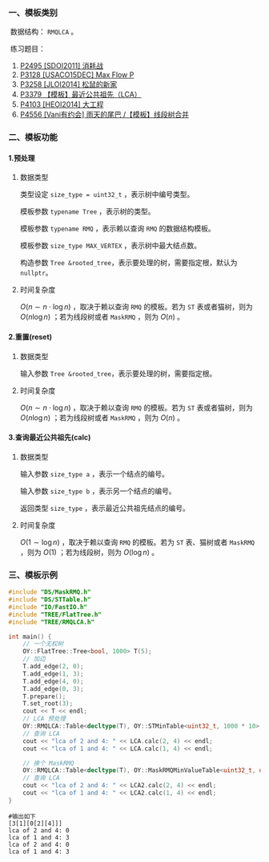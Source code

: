 ### 一、模板类别

​	数据结构： `RMQLCA` 。

​	练习题目：

1. [P2495 [SDOI2011] 消耗战](https://www.luogu.com.cn/problem/P2495)
2. [P3128 [USACO15DEC] Max Flow P](https://www.luogu.com.cn/problem/P3128)
3. [P3258 [JLOI2014] 松鼠的新家](https://www.luogu.com.cn/problem/P3258)
4. [P3379 【模板】最近公共祖先（LCA）](https://www.luogu.com.cn/problem/P3379)
5. [P4103 [HEOI2014] 大工程](https://www.luogu.com.cn/problem/P4103)
6. [P4556 [Vani有约会] 雨天的尾巴 /【模板】线段树合并](https://www.luogu.com.cn/problem/P4556)

### 二、模板功能

#### 1.预处理

1. 数据类型

   类型设定 `size_type = uint32_t` ，表示树中编号类型。

   模板参数 `typename Tree` ，表示树的类型。

   模板参数 `typename RMQ` ，表示赖以查询 `RMQ` 的数据结构模板。

   模板参数 `size_type MAX_VERTEX` ，表示树中最大结点数。

   构造参数 `Tree &rooted_tree`​ ，表示要处理的树，需要指定根，默认为 `nullptr`。

2. 时间复杂度

   $O(n\sim n\cdot \log n)$ ，取决于赖以查询 `RMQ` 的模板。若为 `ST` 表或者猫树，则为 $O(n\log n)$ ；若为线段树或者 `MaskRMQ` ，则为 $O(n)$ 。

#### 2.重置(reset)

1. 数据类型

   输入参数 `Tree &rooted_tree`​ ，表示要处理的树，需要指定根。

2. 时间复杂度

   $O(n\sim n\cdot \log n)$ ，取决于赖以查询 `RMQ` 的模板。若为 `ST` 表或者猫树，则为 $O(n\log n)$ ；若为线段树或者 `MaskRMQ` ，则为 $O(n)$ 。

#### 3.查询最近公共祖先(calc)

1. 数据类型

   输入参数 `size_type a` ，表示一个结点的编号。

   输入参数 `size_type b` ，表示另一个结点的编号。

   返回类型 `size_type` ，表示最近公共祖先结点的编号。

2. 时间复杂度

   $O(1\sim \log n)$ ，取决于赖以查询 `RMQ` 的模板。若为 `ST` 表、猫树或者 `MaskRMQ` ，则为 $O(1)$ ；若为线段树，则为 $O(\log n)$ 。

### 三、模板示例

```c++
#include "DS/MaskRMQ.h"
#include "DS/STTable.h"
#include "IO/FastIO.h"
#include "TREE/FlatTree.h"
#include "TREE/RMQLCA.h"

int main() {
    // 一个无权树
    OY::FlatTree::Tree<bool, 1000> T(5);
    // 加边
    T.add_edge(2, 0);
    T.add_edge(1, 3);
    T.add_edge(4, 0);
    T.add_edge(0, 3);
    T.prepare();
    T.set_root(3);
    cout << T << endl;
    // LCA 预处理
    OY::RMQLCA::Table<decltype(T), OY::STMinTable<uint32_t, 1000 * 10>, 1000> LCA(&T);
    // 查询 LCA
    cout << "lca of 2 and 4: " << LCA.calc(2, 4) << endl;
    cout << "lca of 1 and 4: " << LCA.calc(1, 4) << endl;

    // 换个 MaskRMQ
    OY::RMQLCA::Table<decltype(T), OY::MaskRMQMinValueTable<uint32_t, uint64_t, 1000>, 1000> LCA2(&T);
    // 查询 LCA
    cout << "lca of 2 and 4: " << LCA2.calc(2, 4) << endl;
    cout << "lca of 1 and 4: " << LCA2.calc(1, 4) << endl;
}
```

```
#输出如下
[3[1][0[2][4]]]
lca of 2 and 4: 0
lca of 1 and 4: 3
lca of 2 and 4: 0
lca of 1 and 4: 3

```


